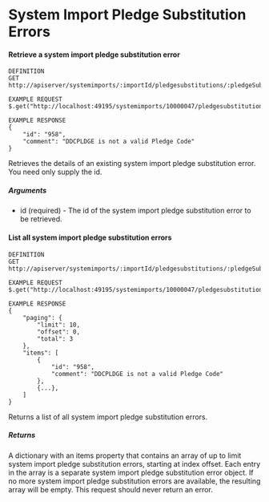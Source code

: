 # System Import Pledge Substitution Errors

#### Retrieve a system import pledge substitution error

```
DEFINITION
GET http://apiserver/systemimports/:importId/pledgesubstitutions/:pledgeSubstitutionId/errors/:id

EXAMPLE REQUEST
$.get("http://localhost:49195/systemimports/10000047/pledgesubstitutions/40812571/errors/958");

EXAMPLE RESPONSE
{
    "id": "958",
    "comment": "DDCPLDGE is not a valid Pledge Code"
}

```

Retrieves the details of an existing system import pledge substitution error. You need only supply the id.

##### Arguments

* id (required) - The id of the system import pledge substitution error to be retrieved.

#### List all system import pledge substitution errors

```
DEFINITION
GET http://apiserver/systemimports/:importId/pledgesubstitutions/:pledgeSubstitutionId/errors

EXAMPLE REQUEST
$.get("http://localhost:49195/systemimports/10000047/pledgesubstitutions/40812571/errors");

EXAMPLE RESPONSE
{
    "paging": {
        "limit": 10,
        "offset": 0,
        "total": 3
    },
    "items": [
        {
            "id": "958",
            "comment": "DDCPLDGE is not a valid Pledge Code"
        },
        {...},
    ]
}

```

Returns a list of all system import pledge substitution errors.

##### Returns

A dictionary with an items property that contains an array of up to limit system import pledge substitution errors, starting at index offset. Each entry in the array is a separate system import pledge substitution error object. If no more system import pledge substitution errors are available, the resulting array will be empty. This request should never return an error.